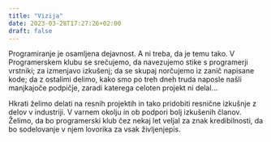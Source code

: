 ```yaml
---
title: "Vizija"
date: 2023-03-28T17:27:26+02:00
draft: false
---
```


Programiranje je osamljena dejavnost. A ni treba, da je temu tako. V Programerskem klubu se srečujemo, da navezujemo stike s programerji vrstniki; za izmenjavo izkušenj; da se skupaj norčujemo iz zanič napisane kode; da z ostalimi delimo, kako smo po treh dneh truda naposle našli manjkajoče podpičje, zaradi katerega celoten projekt ni delal...

Hkrati želimo delati na resnih projektih in tako pridobiti resnične izkušnje z delov v industriji. V varnem okolju in ob podpori bolj izkušenih članov. Želimo, da bo programerski klub čez nekaj let veljal za znak kredibilnosti, da bo sodelovanje v njem lovorika za vsak življenjepis. 


